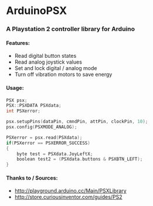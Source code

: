 # ArduinoPSX
### A Playstation 2 controller library for Arduino

#### Features:
- Read digital button states
- Read analog joystick values
- Set and lock digital / analog mode
- Turn off vibration motors to save energy

#### Usage:
```c
PSX psx;
PSX::PSXDATA PSXdata;
int PSXerror;

psx.setupPins(dataPin, cmndPin, attPin, clockPin, 10);
psx.config(PSXMODE_ANALOG);

PSXerror = psx.read(PSXdata);
if(PSXerror == PSXERROR_SUCCESS)
{
    byte test = PSXdata.JoyLeftX;
    boolean test2 = (PSXdata.buttons & PSXBTN_LEFT);
}
```

#### Thanks to / Sources:
- http://playground.arduino.cc/Main/PSXLibrary
- http://store.curiousinventor.com/guides/PS2
